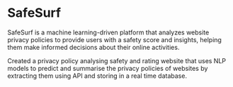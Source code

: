 # SafeSurf
SafeSurf is a machine learning-driven platform that analyzes website privacy policies to provide users with a safety score and insights, helping them make informed decisions about their online activities.

Created a privacy policy analysing safety and rating website that uses NLP models to predict and summarise the privacy policies of websites by extracting them using API and storing in a real time database.

